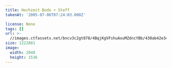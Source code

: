```yaml
---
title: Hochzeit Bodo + Steff
takenAt: '2005-07-06T07:24:03.000Z'

license: None
tags: []
url: >-
  //images.ctfassets.net/bncv3c2gt878/4BqjKgVFshuAxuMZdncYBb/430ab42e344f6d712c8ce198501b25e0/hochzeit-bodo--steff_4559741011_o
size: 1222881
image:
  width: 2048
  height: 1536
---
```


